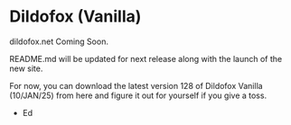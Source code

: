 # Dildofox (Vanilla)

dildofox.net Coming Soon.

README.md will be updated for next release along with the launch of the new site.

For now, you can download the latest version 128 of Dildofox Vanilla (10/JAN/25) from here and figure it out for yourself if you give a toss.

- Ed
